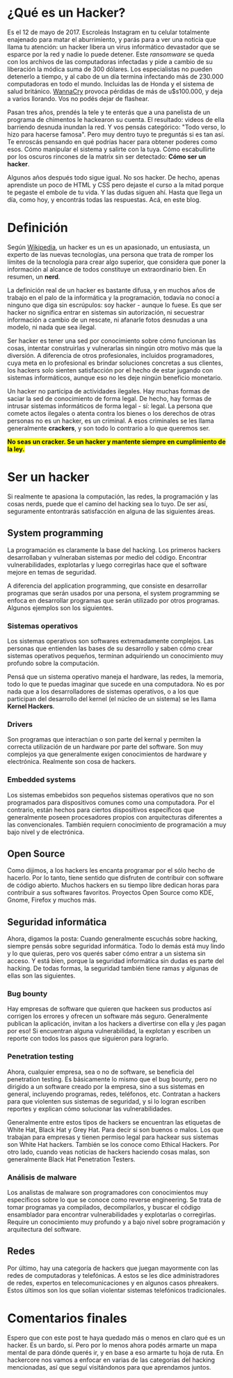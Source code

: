 # ¿Qué es un Hacker?

Es el 12 de mayo de 2017. Escroleás Instagram en tu celular totalmente enajenado para matar el aburrimiento, y parás para a ver una noticia que llama tu atención: un hacker libera un virus informático devastador que se esparce por la red y nadie lo puede detener. Este *ransomware* se queda con los archivos de las computadoras infectadas y pide a cambio de su liberación la módica suma de 300 dólares. Los especialistas no pueden detenerlo a tiempo, y al cabo de un día termina infectando más de 230.000 computadoras en todo el mundo. Incluidas las de Honda y el sistema de salud británico. [WannaCry](https://en.wikipedia.org/wiki/WannaCry_ransomware_attack) provoca pérdidas de más de u$s100.000, y deja a varios llorando. Vos no podés dejar de flashear.

Pasan tres años, prendés la tele y te enterás que a una panelista de un programa de chimentos le hackearon su cuenta. El resultado: videos de ella barriendo desnuda inundan la red. Y vos pensás categórico: "Todo verso, lo hizo para hacerse famosa". Pero muy dentro tuyo te preguntás si es tan así. Te enroscás pensando en qué podrías hacer para obtener poderes como esos. Cómo manipular el sistema y salirte con la tuya. Cómo escabullirte por los oscuros rincones de la matrix sin ser detectado: **Cómo ser un hacker**.

Algunos años después todo sigue igual. No sos hacker. De hecho, apenas aprendiste un poco de HTML y CSS pero dejaste el curso a la mitad porque te pegaste el embole de tu vida. Y las dudas siguen ahí. Hasta que llega un día, como hoy, y encontrás todas las respuestas. Acá, en este blog.

# Definición

Según [Wikipedia](https://es.wikipedia.org/wiki/Hacker), un hacker es un es un apasionado, un entusiasta, un experto de las nuevas tecnologías, una persona que trata de romper los límites de la tecnología para crear algo superior,​ que considera que poner la información al alcance de todos constituye un extraordinario bien. En resumen, un **nerd**.

La definición real de un hacker es bastante difusa, y en muchos años de trabajo en el palo de la informática y la programación, todavía no conocí a ninguno que diga sin escrúpulos: soy hacker - aunque lo fuese. Es que ser hacker no significa entrar en sistemas sin autorización, ni secuestrar información a cambio de un rescate, ni afanarle fotos desnudas a una modelo, ni nada que sea ilegal.

Ser hacker es tener una sed por conocimiento sobre cómo funcionan las cosas, intentar construirlas y vulnerarlas sin ningún otro motivo más que la diversión. A diferencia de otros profesionales, incluidos programadores, cuya meta en lo profesional es brindar soluciones concretas a sus clientes, los hackers solo sienten satisfacción por el hecho de estar jugando con sistemas informáticos, aunque eso no les deje ningún beneficio monetario.

Un hacker no participa de actividades ilegales. Hay muchas formas de saciar la sed de conocimiento de forma legal. De hecho, hay formas de intrusar sistemas informáticos de forma legal - sí: legal. La persona que comete actos ilegales o atenta contra los bienes o los derechos de otras personas no es un hacker, es un criminal. A esos criminales se les llama generalmente **crackers**, y son todo lo contrario a lo que queremos ser.

**<mark>No seas un cracker. Se un hacker y mantente siempre en cumplimiento de la ley.</mark>**

# Ser un hacker

Si realmente te apasiona la computación, las redes, la programación y las cosas nerds, puede que el camino del hacking sea lo tuyo. De ser así, seguramente entontrarás satisfacción en alguna de las siguientes áreas.

## System programming

La programación es claramente la base del hacking. Los primeros hackers desarrollaban y vulneraban sistemas por medio del código. Encontrar vulnerabilidades, explotarlas y luego corregirlas hace que el software mejore en temas de seguridad.

A diferencia del application programming, que consiste en desarrollar programas que serán usados por una persona, el system programming se enfoca en desarrollar programas que serán utilizado por otros programas. Algunos ejemplos son los siguientes.

### Sistemas operativos

Los sistemas operativos son softwares extremadamente complejos. Las personas que entienden las bases de su desarrollo y saben cómo crear sistemas operativos pequeños, terminan adquiriendo un conocimiento muy profundo sobre la computación.

Pensá que un sistema operativo maneja el hardware, las redes, la memoria, todo lo que te puedas imaginar que sucede en una computadora. No es por nada que a los desarrolladores de sistemas operativos, o a los que participan del desarrollo del kernel (el núcleo de un sistema) se les llama **Kernel Hackers**.

### Drivers

Son programas que interactúan o son parte del kernal y permiten la correcta utilización de un hardware por parte del software. Son muy complejos ya que generalmente exigen conocimientos de hardware y electrónica. Realmente son cosa de hackers.

### Embedded systems

Los sistemas embebidos son pequeños sistemas operativos que no son programados para dispositivos comunes como una computadora. Por el contrario, están hechos para ciertos dispositivos específicos que generalmente poseen procesadores propios con arquitecturas diferentes a las convencionales. También requiern conocimiento de programación a muy bajo nivel y de electrónica.

## Open Source

Como dijimos, a los hackers les encanta programar por el sólo hecho de hacerlo. Por lo tanto, tiene sentido que disfruten de contribuir con software de código abierto. Muchos hackers en su tiempo libre dedican horas para contribuir a sus softwares favoritos. Proyectos Open Source como KDE, Gnome, Firefox y muchos más.

## Seguridad informática

Ahora, digamos la posta: Cuando generalmente escuchás sobre hacking, siempre pensás sobre seguridad informática. Todo lo demás está muy lindo y lo que quieras, pero vos querés saber cómo entrar a un sistema sin acceso. Y está bien, porque la seguridad informática sin dudas es parte del hacking. De todas formas, la seguridad también tiene ramas y algunas de ellas son las siguientes.

### Bug bounty

Hay empresas de software que quieren que hackeen sus productos así corrigen los errores y ofrecen un software más seguro. Generalmente publican la aplicación, invitan a los hackers a divertirse con ella y ¡les pagan por eso! Si encuentran alguna vulnerabilidad, la explotan y escriben un reporte con todos los pasos que siguieron para lograrlo.

### Penetration testing

Ahora, cualquier empresa, sea o no de software, se beneficia del penetration testing. Es básicamente lo mismo que el bug bounty, pero no dirigido a un software creado por la empresa, sino a sus sistemas en general, incluyendo programas, redes, teléfonos, etc. Contratan a hackers para que violenten sus sistemas de seguridad, y si lo logran escriben reportes y explican cómo solucionar las vulnerabilidades.

Generalmente entre estos tipos de hackers se encuentran las etiquetas de White Hat, Black Hat y Grey Hat. Para decir si son buenos o malos. Los que trabajan para empresas y tienen permiso legal para hackear sus sistemas son White Hat hackers. También se los conoce como Ethical Hackers. Por otro lado, cuando veas noticias de hackers haciendo cosas malas, son generalmente Black Hat Penetration Testers.

### Análisis de malware

Los analistas de malware son programadores con conocimientos muy específicos sobre lo que se conoce como reverse engineering. Se trata de tomar programas ya compilados, decompilarlos, y buscar el código ensamblador para encontrar vulnerabilidades y explotarlas o corregirlas. Require un conocimiento muy profundo y a bajo nivel sobre programación y arquitectura del software.

## Redes

Por último, hay una categoría de hackers que juegan mayormente con las redes de computadoras y telefónicas. A estos se les dice administradores de redes, expertos en telecomunicaciones y en algunos casos phreakers. Estos últimos son los que solían violentar sistemas telefónicos tradicionales.

# Comentarios finales

Espero que con este post te haya quedado más o menos en claro qué es un hacker. Es un bardo, sí. Pero por lo menos ahora podés armarte un mapa mental de para dónde querés ir, y en base a eso armarte tu hoja de ruta. En hackercore nos vamos a enfocar en varias de las categorías del hacking mencionadas, así que seguí visitándonos para que aprendamos juntos.